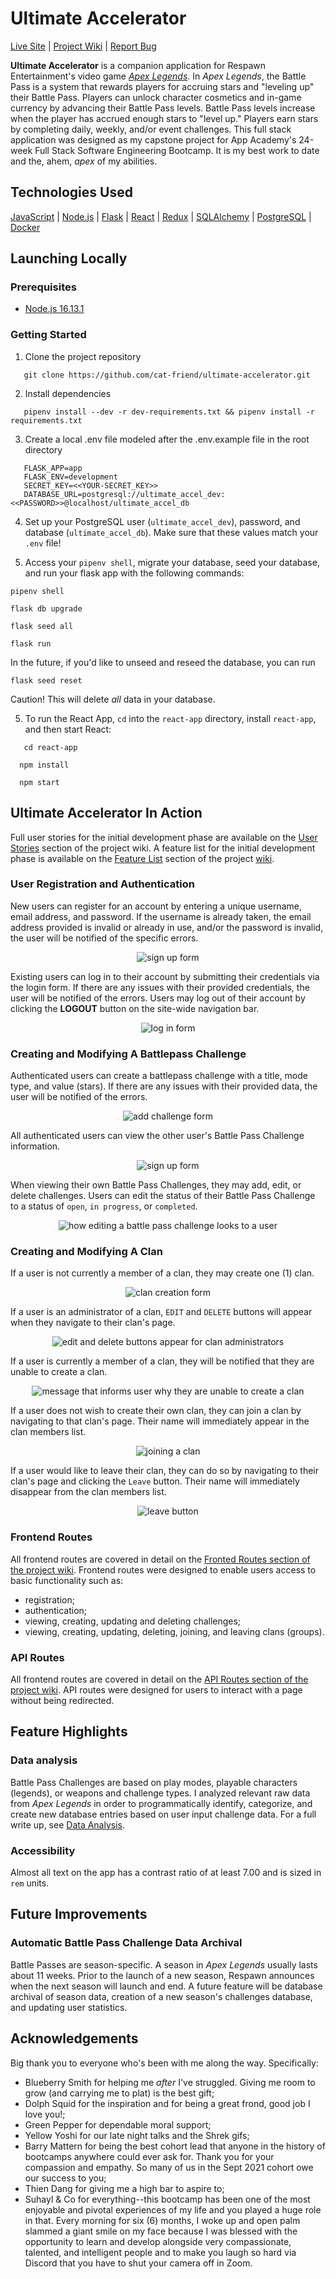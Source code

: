 # Ultimate Accelerator

<a href="https://ultimate-accelerator.herokuapp.com">Live Site</a>  |  <a href="https://github.com/cat-friend/ultimate-accelerator/wiki"> Project Wiki</a> | <a href="https://github.com/cat-friend/ultimate-accelerator/issue">Report Bug</a>

**Ultimate Accelerator** is a companion application for Respawn Entertainment's video game [_Apex Legends_](https://www.respawn.com/games/apex-legends). In _Apex Legends_, the Battle Pass is a system that rewards players for accruing stars and "leveling up" their Battle Pass. Players can unlock character cosmetics and in-game currency by advancing their Battle Pass levels. Battle Pass levels increase when the player has accrued enough stars to "level up." Players earn stars by completing daily, weekly, and/or event challenges. This full stack application was designed as my capstone project for App Academy's 24-week Full Stack Software Engineering Bootcamp. It is my best work to date and the, ahem, _apex_ of my abilities.

## Technologies Used
[JavaScript](https://developer.mozilla.org/en-US/docs/Web/JavaScript) | [Node.js](https://nodejs.org/en/) | [Flask](https://flask.palletsprojects.com/en/2.0.x/) | [React](https://reactjs.org/) | [Redux](https://redux.js.org/) | [SQLAlchemy](https://www.sqlalchemy.org/) | [PostgreSQL](https://www.postgresql.org/) | [Docker](https://www.docker.com/)

## Launching Locally

### Prerequisites
 - [Node.js 16.13.1](https://nodejs.org/en/)

### Getting Started

1. Clone the project repository
```
   git clone https://github.com/cat-friend/ultimate-accelerator.git
```
2. Install dependencies
```
   pipenv install --dev -r dev-requirements.txt && pipenv install -r requirements.txt
```

3.  Create a local .env file modeled after the .env.example file in the root directory
```
   FLASK_APP=app
   FLASK_ENV=development
   SECRET_KEY=<<YOUR-SECRET_KEY>>
   DATABASE_URL=postgresql://ultimate_accel_dev:<<PASSWORD>>@localhost/ultimate_accel_db
```
4. Set up your PostgreSQL user (`ultimate_accel_dev`), password, and database (`ultimate_accel_db`). Make sure that these values match your `.env` file!

5. Access your `pipenv shell`, migrate your database, seed your database, and run your flask app with the following commands:
```
pipenv shell
```
```
flask db upgrade
```
```
flask seed all
```
```
flask run
```

   In the future, if you'd like to unseed and reseed the database, you can run
   ```
   flask seed reset
   ```
   Caution! This will delete _all_ data in your database.

5. To run the React App, `cd` into the `react-app` directory, install `react-app`, and then start React:
 ```
    cd react-app
 ```
  ```
    npm install
 ```
  ```
    npm start
 ```

## Ultimate Accelerator In Action
Full user stories for the initial development phase are available on the [User Stories](https://github.com/cat-friend/ultimate-accelerator/wiki/2.-User-Stories-&-Features-Acceptance-Criteria) section of the project wiki. A feature list for the initial development phase is available on the [Feature List](https://github.com/cat-friend/ultimate-accelerator/wiki/1.-MVP-Features-List) section of the project [wiki](https://github.com/cat-friend/ultimate-accelerator/wiki).

### User Registration and Authentication
New users can register for an account by entering a unique username, email address, and password. If the username is already taken, the email address provided is invalid or already in use, and/or the password is invalid, the user will be notified of the specific errors.

<p align='center'>
<img src='https://raw.githubusercontent.com/cat-friend/ultimate-accelerator/main/documentation/README-images/sign_up.jpg' alt='sign up form'>
</p>


Existing users can log in to their account by submitting their credentials via the login form. If there are any issues with their provided credentials, the user will be notified of the errors. Users may log out of their account by clicking the **LOGOUT** button on the site-wide navigation bar.

<p align='center'>
<img src="https://raw.githubusercontent.com/cat-friend/ultimate-accelerator/main/documentation/README-images/log_in.jpg" alt='log in form'>
</p>



### Creating and Modifying A Battlepass Challenge

Authenticated users can create a battlepass challenge with a title, mode type, and value (stars). If there are any issues with their provided data, the user will be notified of the errors.

<p align='center'>
<img src="https://raw.githubusercontent.com/cat-friend/ultimate-accelerator/main/documentation/README-images/challenge_add.jpg" alt='add challenge form'>
</p>

All authenticated users can view the other user's Battle Pass Challenge information.

<p align='center'>
<img src="https://raw.githubusercontent.com/cat-friend/ultimate-accelerator/main/documentation/README-images/challenge_other_user.jpg" alt='sign up form'>
</p>

When viewing their own Battle Pass Challenges, they may add, edit, or delete challenges. Users can edit the status of their Battle Pass Challenge to a status of `open`, `in progress`, or `completed`.

<p align='center'>
<img src="https://raw.githubusercontent.com/cat-friend/ultimate-accelerator/main/documentation/README-images/challenge_edit.jpg" alt='how editing a battle pass challenge looks to a user'>
</p>


### Creating and Modifying A Clan

If a user is not currently a member of a clan, they may create one (1) clan.

<p align='center'>
<img src="https://raw.githubusercontent.com/cat-friend/ultimate-accelerator/main/documentation/README-images/clan_create.jpg" alt='clan creation form'>
</p>

If a user is an administrator of a clan, `EDIT` and `DELETE` buttons will appear when they navigate to their clan's page.

<p align='center'>
<img src="https://raw.githubusercontent.com/cat-friend/ultimate-accelerator/main/documentation/README-images/clan_admin.jpg" alt='edit and delete buttons appear for clan administrators'>
</p>

If a user is currently a member of a clan, they will be notified that they are unable to create a clan.

<p align='center'>
<img src="https://raw.githubusercontent.com/cat-friend/ultimate-accelerator/main/documentation/README-images/clan_no_create.jpg" alt='message that informs user why they are unable to create a clan'>
</p>


If a user does not wish to create their own clan, they can join a clan by navigating to that clan's page. Their name will immediately appear in the clan members list.

<p align='center'>
<img src="https://raw.githubusercontent.com/cat-friend/ultimate-accelerator/main/documentation/README-images/clan_join.jpg" alt='joining a clan'>
</p>

If a user would like to leave their clan, they can do so by navigating to their clan's page and clicking the `Leave` button. Their name will immediately disappear from the clan members list.

<p align='center'>
<img src="https://raw.githubusercontent.com/cat-friend/ultimate-accelerator/main/documentation/README-images/clan_leave.jpg" alt='leave button'>
</p>


### Frontend Routes
All frontend routes are covered in detail on the [Fronted Routes section of the project wiki](https://github.com/cat-friend/ultimate-accelerator/wiki/3.-Frontend-Routes). Frontend routes were designed to enable users access to basic functionality such as:
   * registration;
   * authentication;
   * viewing, creating, updating and deleting challenges;
   * viewing, creating, updating, deleting, joining, and leaving clans (groups).

### API Routes
All frontend routes are covered in detail on the [API Routes section of the project wiki](https://github.com/cat-friend/ultimate-accelerator/wiki/4.-API-Documentation). API routes were designed for users to interact with a page without being redirected.


## Feature Highlights

### Data analysis
Battle Pass Challenges are based on play modes, playable characters (legends), or weapons and challenge types. I analyzed relevant raw data from _Apex Legends_ in order to programmatically identify, categorize, and create new database entries based on user input challenge data. For a full write up, see [Data Analysis](https://github.com/cat-friend/ultimate-accelerator/wiki/7.-Battle-Pass-Challenges-Data-Analysis).


### Accessibility
Almost all text on the app has a contrast ratio of at least 7.00 and is sized in `rem` units.


## Future Improvements

### Automatic Battle Pass Challenge Data Archival
Battle Passes are season-specific. A season in _Apex Legends_ usually lasts about 11 weeks. Prior to the launch of a new season, Respawn announces when the next season will launch and end. A future feature will be database archival of season data, creation of a new season's challenges database, and updating user statistics.

## Acknowledgements

Big thank you to everyone who's been with me along the way. Specifically:
* Blueberry Smith for helping me _after_ I've struggled. Giving me room to grow (and carrying me to plat) is the best gift;
* Dolph Squid for the inspiration and for being a great frond, good job I love you!;
* Green Pepper for dependable moral support;
* Yellow Yoshi for our late night talks and the Shrek gifs;
* Barry Mattern for being the best cohort lead that anyone in the history of bootcamps anywhere could ever ask for. Thank you for your compassion and empathy. So many of us in the Sept 2021 cohort owe our success to you;
* Thien Dang for giving me a high bar to aspire to;
* Suhayl & Co for everything--this bootcamp has been one of the most enjoyable and pivotal experiences of my life and you played a huge role in that. Every morning for six (6) months, I woke up and open palm slammed a giant smile on my face because I was blessed with the opportunity to learn and develop alongside very compassionate, talented, and intelligent people and to make you laugh so hard via Discord that you have to shut your camera off in Zoom.

